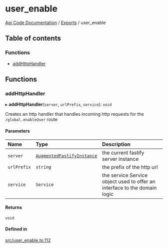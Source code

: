 # user\_enable
 
[Api Code Documentation](../README.md) / [Exports](../modules.md) / user\_enable

## Table of contents

### Functions

- [addHttpHandler](user_enable.md#addhttphandler)

## Functions

### addHttpHandler

▸ **addHttpHandler**(`server`, `urlPrefix`, `service`): `void`

Creates an http handler that handles incoming http requests for the `/global.enableUser` route

#### Parameters

| Name | Type | Description |
| :------ | :------ | :------ |
| `server` | [`AugmentedFastifyInstance`](../interfaces/types.AugmentedFastifyInstance.md) | the current fastify server instance |
| `urlPrefix` | `string` | the prefix of the http url |
| `service` | `Service` | the service Service object used to offer an interface to the domain logic |

#### Returns

`void`

#### Defined in

[src/user_enable.ts:112](https://github.com/openkfw/TruBudget/blob/1602d8b/api/src/user_enable.ts#L112)
